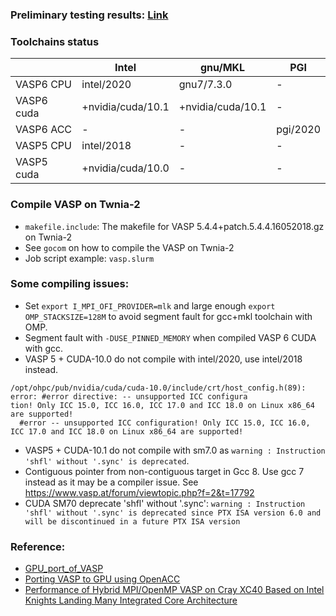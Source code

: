 ### Preliminary testing results: [Link](https://docs.google.com/spreadsheets/d/1NJ5DjBFuAiLij8Sc5XTnC0TvKyMY-4YPJ8q7jN8ARbk/edit#gid=525954215) 

### Toolchains status

|               | Intel              | gnu/MKL             | PGI       |
| ------------- | ----------------   | ------------------- | ------    |
| VASP6 CPU     | intel/2020         | gnu7/7.3.0          | -         |
| VASP6 cuda    | +nvidia/cuda/10.1  | +nvidia/cuda/10.1    | -         |
| VASP6 ACC     | -                  | -                   |  pgi/2020 |
| VASP5 CPU     | intel/2018         | -                   | -         |
| VASP5 cuda    | +nvidia/cuda/10.0  | -                   | -         |


### Compile VASP on Twnia-2

* ```makefile.include```: The makefile for VASP 5.4.4+patch.5.4.4.16052018.gz on Twnia-2
* See ```gocom``` on how to compile the VASP on Twnia-2
* Job script example: ```vasp.slurm```


### Some compiling issues:
* Set `export I_MPI_OFI_PROVIDER=mlk` and large enough `export OMP_STACKSIZE=128M` to avoid segment fault for gcc+mkl toolchain with OMP.
* Segment fault with `-DUSE_PINNED_MEMORY` when compiled VASP 6 CUDA with gcc.
* VASP 5 + CUDA-10.0 do not compile with intel/2020, use intel/2018 instead. 
```
/opt/ohpc/pub/nvidia/cuda/cuda-10.0/include/crt/host_config.h(89): error: #error directive: -- unsupported ICC configura
tion! Only ICC 15.0, ICC 16.0, ICC 17.0 and ICC 18.0 on Linux x86_64 are supported!
  #error -- unsupported ICC configuration! Only ICC 15.0, ICC 16.0, ICC 17.0 and ICC 18.0 on Linux x86_64 are supported!
```
* VASP5 + CUDA-10.1 do not compile with sm7.0 as `warning : Instruction 'shfl' without '.sync' is deprecated`.
* Contiguous pointer from non-contiguous target in Gcc 8. Use gcc 7 instead as it may be a compiler issue. See https://www.vasp.at/forum/viewtopic.php?f=2&t=17792
* CUDA SM70 deprecate 'shfl' without '.sync': `warning : Instruction 'shfl' without '.sync' is deprecated since PTX ISA version 6.0 and will be discontinued in a future PTX ISA version`

### Reference:
* [GPU_port_of_VASP](https://www.vasp.at/wiki/index.php/GPU_port_of_VASP)
* [Porting VASP to GPU using OpenACC](https://on-demand.gputechconf.com/supercomputing/2019/pdf/sc1911-porting-vasp-to-gpus-using-openacc.pdf)
* [Performance of Hybrid MPI/OpenMP VASP on Cray XC40 Based on Intel Knights Landing Many Integrated Core Architecture](https://opus4.kobv.de/opus4-zib/frontdoor/index/index/docId/6510)



